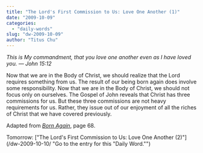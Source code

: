 ```yaml
---
title: "The Lord's First Commission to Us: Love One Another (1)"
date: "2009-10-09"
categories: 
  - "daily-words"
slug: "dw-2009-10-09"
author: "Titus Chu"
---
```


_This is My commandment, that you love one another even as I have loved you. — John 15:12_

Now that we are in the Body of Christ, we should realize that the Lord requires something from us. The result of our being born again does involve some responsibility. Now that we are in the Body of Christ, we should not focus only on ourselves. The Gospel of John reveals that Christ has three commissions for us. But these three commissions are not heavy requirements for us. Rather, they issue out of our enjoyment of all the riches of Christ that we have covered previously.

Adapted from [_Born Again_](book-born-again/ "Go to the entry for this book."), page 68.

Tomorrow: ["The Lord's First Commission to Us: Love One Another (2)"](/dw-2009-10-10/ "Go to the entry for this "Daily Word."")
